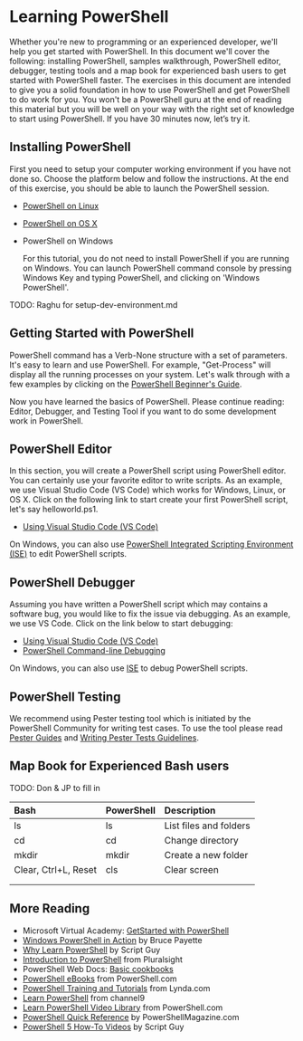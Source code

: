 Learning PowerShell
====

Whether you're new to programming or an experienced developer, we'll help you get started with PowerShell.
In this document we'll cover the following: installing PowerShell, samples walkthrough, PowerShell editor, debugger, testing tools and a map book for experienced bash users to get started with PowerShell faster. The exercises in this document are intended to give you a solid foundation in how to use PowerShell and get PowerShell to do work for you. You won't be a PowerShell guru at the end of reading this material but you will be well on your way with the right set of knowledge to start using PowerShell. If you have 30 minutes now, let’s try it.


Installing PowerShell
----

First you need to setup your computer working environment if you have not done so. Choose the platform below and follow the instructions. At the end of this exercise, you should be able to launch the PowerShell session.


- [PowerShell on Linux][powershell-on-linux]
- [PowerShell on OS X][powershell-on-os-x]
- PowerShell on Windows

  For this tutorial, you do not need to install PowerShell if you are running on Windows. You can launch PowerShell command console by pressing Windows Key and typing PowerShell, and clicking on 'Windows PowerShell'.

[powershell-on-linux]: https://github.com/PowerShell/PowerShell/blob/master/docs/building/linux.md
[powershell-on-os-x]: https://github.com/PowerShell/PowerShell/blob/master/docs/building/osx.md

TODO: Raghu for setup-dev-environment.md


Getting Started with PowerShell
----
PowerShell command has a Verb-None structure with a set of parameters. It's easy to learn and use PowerShell. For example, "Get-Process" will display all the running processes on your system. Let's walk through with a few examples by clicking on the [PowerShell Beginner's Guide](powershell-beginners-guide.md).

Now you have learned the basics of PowerShell. Please continue reading: Editor, Debugger, and Testing Tool if you want to do some development work in PowerShell.

PowerShell Editor
----

In this section, you will create a PowerShell script using PowerShell editor. You can certainly use your favorite editor to write scripts. As an example, we use Visual Studio Code (VS Code) which works for Windows, Linux, or OS X. Click on the following link to start create your first PowerShell script, let's say helloworld.ps1.

- [Using Visual Studio Code (VS Code)][use-vscode-editor]

On Windows, you can also use [PowerShell Integrated Scripting Environment (ISE)][use-ise-editor] to edit PowerShell scripts.

[use-vscode-editor]:./using-vscode.md#editing-with-vs-code
[use-ise-editor]:./using-ise.md#editing-with-ise

PowerShell Debugger
----

Assuming you have written a PowerShell script which may contains a software bug, you would like to fix the issue via debugging. As an example, we use VS Code. Click on the link below to start debugging:

- [Using Visual Studio Code (VS Code)][use-vscode-debugger]
- [PowerShell Command-line Debugging][cli-debugging]

On Windows, you can also use  [ISE][use-ise-debugger] to debug PowerShell scripts.

[use-vscode-debugger]:./using-vscode.md#debugging-with-vs-code
[use-ise-debugger]:./using-ise.md#debugging-with-ise
[cli-debugging]:./debugging-from-commandline.md


PowerShell Testing
----

We recommend using Pester testing tool which is initiated by the PowerShell Community for writing test cases. To use the tool please read [ Pester Guides](https://github.com/pester/Pester) and [Writing Pester Tests Guidelines](https://github.com/PowerShell/PowerShell/blob/master/docs/testing-guidelines/WritingPesterTests.md).


Map Book for Experienced Bash users
----

TODO: Don & JP to fill in

| Bash           | PowerShell    | Description     |
|:---------------|:--------------|:----------------|
| ls             |ls             |List files and folders   
| cd             |cd             |Change directory    
| mkdir          |mkdir          |Create a new folder
| Clear, Ctrl+L, Reset | cls | Clear screen
|                |               |                 |   
|                |               |                 ||


More Reading
----
- Microsoft Virtual Academy: [GetStarted with PowerShell][getstarted-with-powershell]
- [Windows PowerShell in Action][in-action] by Bruce Payette
- [Why Learn PowerShell][why-learn-powershell] by Script Guy
- [Introduction to PowerShell][powershell-intro] from Pluralsight
- PowerShell Web Docs: [Basic cookbooks][basic-cookbooks]
- [PowerShell eBooks][ebooks-from-powershell.com] from PowerShell.com
- [PowerShell Training and Tutorials][lynda-training] from Lynda.com
- [Learn PowerShell][channel9-learn-powershell] from channel9
- [Learn PowerShell Video Library][powershell.com-learn-powershell] from PowerShell.com
- [PowerShell Quick Reference][quick-reference] by PowerShellMagazine.com
- [PowerShell 5 How-To Videos][script-guy-how-to] by Script Guy


[getstarted-with-powershell]: https://channel9.msdn.com/Series/GetStartedPowerShell3
[in-action]: https://www.amazon.com/Windows-PowerShell-Action-Second-Payette/dp/1935182137
[why-learn-powershell]: https://blogs.technet.microsoft.com/heyscriptingguy/2014/10/18/weekend-scripter-why-learn-powershell/
[powershell-intro]: https://www.pluralsight.com/courses/powershell-intro
[basic-cookbooks]: https://msdn.microsoft.com/en-us/powershell/scripting/getting-started/basic-cookbooks
[ebooks-from-powershell.com]: http://powershell.com/cs/blogs/ebookv2/default.aspx
[lynda-training]: https://www.lynda.com/PowerShell-training-tutorials/5779-0.html
[channel9-learn-powershell]: https://channel9.msdn.com/Search?term=powershell#ch9Search
[powershell.com-learn-powershell]: http://powershell.com/cs/media/14/default.aspx
[quick-reference]: http://www.powershellmagazine.com/2014/04/24/windows-powershell-4-0-and-other-quick-reference-guides/
[script-guy-how-to]:https://blogs.technet.microsoft.com/tommypatterson/2015/09/04/ed-wilsons-powershell5-videos-now-on-channel9-2/

